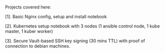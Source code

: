 Projects covered here:

[1]. Basic Nginx config, setup and install notebook

[2]. Kubernetes setup notebook with 3 nodes (1 ansible control node, 1 kube master, 1 kuber worker)

[3]. Secure Vault-based SSH key signing (30 mins TTL) with proof of connection to debian machines.
